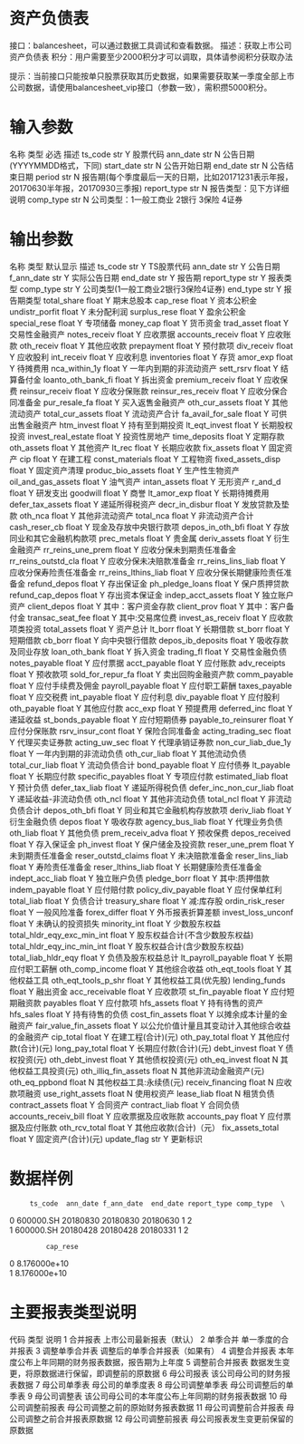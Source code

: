 # 资产负债表
接口：balancesheet，可以通过数据工具调试和查看数据。
描述：获取上市公司资产负债表
积分：用户需要至少2000积分才可以调取，具体请参阅积分获取办法

提示：当前接口只能按单只股票获取其历史数据，如果需要获取某一季度全部上市公司数据，请使用balancesheet_vip接口（参数一致），需积攒5000积分。

# 输入参数

名称	类型	必选	描述
ts_code	str	Y	股票代码
ann_date	str	N	公告日期(YYYYMMDD格式，下同)
start_date	str	N	公告开始日期
end_date	str	N	公告结束日期
period	str	N	报告期(每个季度最后一天的日期，比如20171231表示年报，20170630半年报，20170930三季报)
report_type	str	N	报告类型：见下方详细说明
comp_type	str	N	公司类型：1一般工商业 2银行 3保险 4证券
# 输出参数

名称	类型	默认显示	描述
ts_code	str	Y	TS股票代码
ann_date	str	Y	公告日期
f_ann_date	str	Y	实际公告日期
end_date	str	Y	报告期
report_type	str	Y	报表类型
comp_type	str	Y	公司类型(1一般工商业2银行3保险4证券)
end_type	str	Y	报告期类型
total_share	float	Y	期末总股本
cap_rese	float	Y	资本公积金
undistr_porfit	float	Y	未分配利润
surplus_rese	float	Y	盈余公积金
special_rese	float	Y	专项储备
money_cap	float	Y	货币资金
trad_asset	float	Y	交易性金融资产
notes_receiv	float	Y	应收票据
accounts_receiv	float	Y	应收账款
oth_receiv	float	Y	其他应收款
prepayment	float	Y	预付款项
div_receiv	float	Y	应收股利
int_receiv	float	Y	应收利息
inventories	float	Y	存货
amor_exp	float	Y	待摊费用
nca_within_1y	float	Y	一年内到期的非流动资产
sett_rsrv	float	Y	结算备付金
loanto_oth_bank_fi	float	Y	拆出资金
premium_receiv	float	Y	应收保费
reinsur_receiv	float	Y	应收分保账款
reinsur_res_receiv	float	Y	应收分保合同准备金
pur_resale_fa	float	Y	买入返售金融资产
oth_cur_assets	float	Y	其他流动资产
total_cur_assets	float	Y	流动资产合计
fa_avail_for_sale	float	Y	可供出售金融资产
htm_invest	float	Y	持有至到期投资
lt_eqt_invest	float	Y	长期股权投资
invest_real_estate	float	Y	投资性房地产
time_deposits	float	Y	定期存款
oth_assets	float	Y	其他资产
lt_rec	float	Y	长期应收款
fix_assets	float	Y	固定资产
cip	float	Y	在建工程
const_materials	float	Y	工程物资
fixed_assets_disp	float	Y	固定资产清理
produc_bio_assets	float	Y	生产性生物资产
oil_and_gas_assets	float	Y	油气资产
intan_assets	float	Y	无形资产
r_and_d	float	Y	研发支出
goodwill	float	Y	商誉
lt_amor_exp	float	Y	长期待摊费用
defer_tax_assets	float	Y	递延所得税资产
decr_in_disbur	float	Y	发放贷款及垫款
oth_nca	float	Y	其他非流动资产
total_nca	float	Y	非流动资产合计
cash_reser_cb	float	Y	现金及存放中央银行款项
depos_in_oth_bfi	float	Y	存放同业和其它金融机构款项
prec_metals	float	Y	贵金属
deriv_assets	float	Y	衍生金融资产
rr_reins_une_prem	float	Y	应收分保未到期责任准备金
rr_reins_outstd_cla	float	Y	应收分保未决赔款准备金
rr_reins_lins_liab	float	Y	应收分保寿险责任准备金
rr_reins_lthins_liab	float	Y	应收分保长期健康险责任准备金
refund_depos	float	Y	存出保证金
ph_pledge_loans	float	Y	保户质押贷款
refund_cap_depos	float	Y	存出资本保证金
indep_acct_assets	float	Y	独立账户资产
client_depos	float	Y	其中：客户资金存款
client_prov	float	Y	其中：客户备付金
transac_seat_fee	float	Y	其中:交易席位费
invest_as_receiv	float	Y	应收款项类投资
total_assets	float	Y	资产总计
lt_borr	float	Y	长期借款
st_borr	float	Y	短期借款
cb_borr	float	Y	向中央银行借款
depos_ib_deposits	float	Y	吸收存款及同业存放
loan_oth_bank	float	Y	拆入资金
trading_fl	float	Y	交易性金融负债
notes_payable	float	Y	应付票据
acct_payable	float	Y	应付账款
adv_receipts	float	Y	预收款项
sold_for_repur_fa	float	Y	卖出回购金融资产款
comm_payable	float	Y	应付手续费及佣金
payroll_payable	float	Y	应付职工薪酬
taxes_payable	float	Y	应交税费
int_payable	float	Y	应付利息
div_payable	float	Y	应付股利
oth_payable	float	Y	其他应付款
acc_exp	float	Y	预提费用
deferred_inc	float	Y	递延收益
st_bonds_payable	float	Y	应付短期债券
payable_to_reinsurer	float	Y	应付分保账款
rsrv_insur_cont	float	Y	保险合同准备金
acting_trading_sec	float	Y	代理买卖证券款
acting_uw_sec	float	Y	代理承销证券款
non_cur_liab_due_1y	float	Y	一年内到期的非流动负债
oth_cur_liab	float	Y	其他流动负债
total_cur_liab	float	Y	流动负债合计
bond_payable	float	Y	应付债券
lt_payable	float	Y	长期应付款
specific_payables	float	Y	专项应付款
estimated_liab	float	Y	预计负债
defer_tax_liab	float	Y	递延所得税负债
defer_inc_non_cur_liab	float	Y	递延收益-非流动负债
oth_ncl	float	Y	其他非流动负债
total_ncl	float	Y	非流动负债合计
depos_oth_bfi	float	Y	同业和其它金融机构存放款项
deriv_liab	float	Y	衍生金融负债
depos	float	Y	吸收存款
agency_bus_liab	float	Y	代理业务负债
oth_liab	float	Y	其他负债
prem_receiv_adva	float	Y	预收保费
depos_received	float	Y	存入保证金
ph_invest	float	Y	保户储金及投资款
reser_une_prem	float	Y	未到期责任准备金
reser_outstd_claims	float	Y	未决赔款准备金
reser_lins_liab	float	Y	寿险责任准备金
reser_lthins_liab	float	Y	长期健康险责任准备金
indept_acc_liab	float	Y	独立账户负债
pledge_borr	float	Y	其中:质押借款
indem_payable	float	Y	应付赔付款
policy_div_payable	float	Y	应付保单红利
total_liab	float	Y	负债合计
treasury_share	float	Y	减:库存股
ordin_risk_reser	float	Y	一般风险准备
forex_differ	float	Y	外币报表折算差额
invest_loss_unconf	float	Y	未确认的投资损失
minority_int	float	Y	少数股东权益
total_hldr_eqy_exc_min_int	float	Y	股东权益合计(不含少数股东权益)
total_hldr_eqy_inc_min_int	float	Y	股东权益合计(含少数股东权益)
total_liab_hldr_eqy	float	Y	负债及股东权益总计
lt_payroll_payable	float	Y	长期应付职工薪酬
oth_comp_income	float	Y	其他综合收益
oth_eqt_tools	float	Y	其他权益工具
oth_eqt_tools_p_shr	float	Y	其他权益工具(优先股)
lending_funds	float	Y	融出资金
acc_receivable	float	Y	应收款项
st_fin_payable	float	Y	应付短期融资款
payables	float	Y	应付款项
hfs_assets	float	Y	持有待售的资产
hfs_sales	float	Y	持有待售的负债
cost_fin_assets	float	Y	以摊余成本计量的金融资产
fair_value_fin_assets	float	Y	以公允价值计量且其变动计入其他综合收益的金融资产
cip_total	float	Y	在建工程(合计)(元)
oth_pay_total	float	Y	其他应付款(合计)(元)
long_pay_total	float	Y	长期应付款(合计)(元)
debt_invest	float	Y	债权投资(元)
oth_debt_invest	float	Y	其他债权投资(元)
oth_eq_invest	float	N	其他权益工具投资(元)
oth_illiq_fin_assets	float	N	其他非流动金融资产(元)
oth_eq_ppbond	float	N	其他权益工具:永续债(元)
receiv_financing	float	N	应收款项融资
use_right_assets	float	N	使用权资产
lease_liab	float	N	租赁负债
contract_assets	float	Y	合同资产
contract_liab	float	Y	合同负债
accounts_receiv_bill	float	Y	应收票据及应收账款
accounts_pay	float	Y	应付票据及应付账款
oth_rcv_total	float	Y	其他应收款(合计)（元）
fix_assets_total	float	Y	固定资产(合计)(元)
update_flag	str	Y	更新标识

# 数据样例

         ts_code  ann_date f_ann_date  end_date report_type comp_type  \
0  600000.SH  20180830   20180830  20180630           1         2   
1  600000.SH  20180428   20180428  20180331           1         2   

             cap_rese  
0  8.176000e+10  
1  8.176000e+10 
# 主要报表类型说明

代码	类型	说明
1	合并报表	上市公司最新报表（默认）
2	单季合并	单一季度的合并报表
3	调整单季合并表	调整后的单季合并报表（如果有）
4	调整合并报表	本年度公布上年同期的财务报表数据，报告期为上年度
5	调整前合并报表	数据发生变更，将原数据进行保留，即调整前的原数据
6	母公司报表	该公司母公司的财务报表数据
7	母公司单季表	母公司的单季度表
8	母公司调整单季表	母公司调整后的单季表
9	母公司调整表	该公司母公司的本年度公布上年同期的财务报表数据
10	母公司调整前报表	母公司调整之前的原始财务报表数据
11	母公司调整前合并报表	母公司调整之前合并报表原数据
12	母公司调整前报表	母公司报表发生变更前保留的原数据
